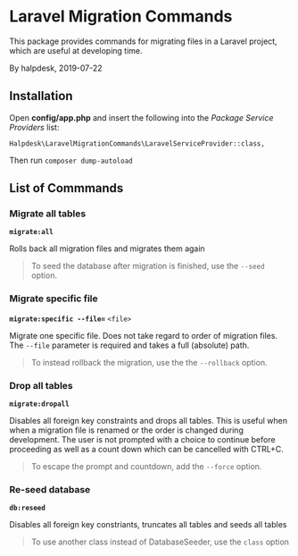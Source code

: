 # Laravel Migration Commands

This package provides commands for migrating files in a Laravel project, which are useful at developing time.

By halpdesk, 2019-07-22

## Installation

Open **config/app.php** and insert the following into the _Package Service Providers_ list:

`Halpdesk\LaravelMigrationCommands\LaravelServiceProvider::class,`

Then run `composer dump-autoload`

## List of Commmands

### Migrate all tables

**`migrate:all`**

Rolls back all migration files and migrates them again

> To seed the database after migration is finished, use the `--seed` option.

### Migrate specific file

**`migrate:specific --file=`** `<file>`

Migrate one specific file. Does not take regard to order of migration files. The `--file` parameter is required and takes a full (absolute) path.

> To instead rollback the migration, use the the `--rollback` option.

### Drop all tables

**`migrate:dropall`**

Disables all foreign key constraints and drops all tables. This is useful when  when a migration file is renamed or the order is changed during development. The user is not prompted with a choice to continue before proceeding as well as a count down which can be cancelled with CTRL+C.

> To escape the prompt and countdown, add the `--force` option.

### Re-seed database

**`db:reseed`**

Disables all foreign key constriants, truncates all tables and seeds all tables

> To use another class instead of DatabaseSeeder, use the `class` option
